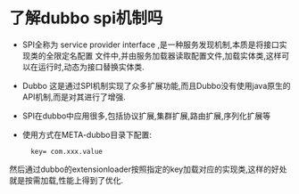 # 了解dubbo spi机制吗
* SPI全称为 service provider interface ,是一种服务发现机制,本质是将接口实现类的全限定名配置
文件中,并由服务加载器读取配置文件,加载实体类,这样可以在运行时,动态为接口替换实体类.
* Dubbo 这是通过SPI机制实现了众多扩展功能,而且Dubbo没有使用java原生的API机制,而是对其进行了增强.
* SPI在dubbo中应用很多,包括协议扩展,集群扩展,路由扩展,序列化扩展等
* 使用方式在META-dubbo目录下配置:
        
        
        key= com.xxx.value
然后通过dubbo的extensionloader按照指定的key加载对应的实现类,这样的好处就是按需加载,性能上得到了优化.